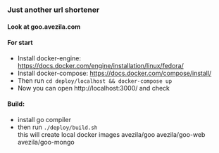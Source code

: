 ### Just another url shortener

#### Look at goo.avezila.com

#### For start
* Install docker-engine:
  https://docs.docker.com/engine/installation/linux/fedora/
* Install docker-compose: 
  https://docs.docker.com/compose/install/
* Then run ```cd deploy/localhost && docker-compose up```
* Now you can open http://localhost:3000/ and check

#### Build:
* install go compiler
* then run 
  ```./deploy/build.sh```  
  this will create local docker images avezila/goo avezila/goo-web avezila/goo-mongo
